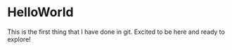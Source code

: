 # HelloWorld

This is the first thing that I have done in git.
Excited to be here and ready to explore!
